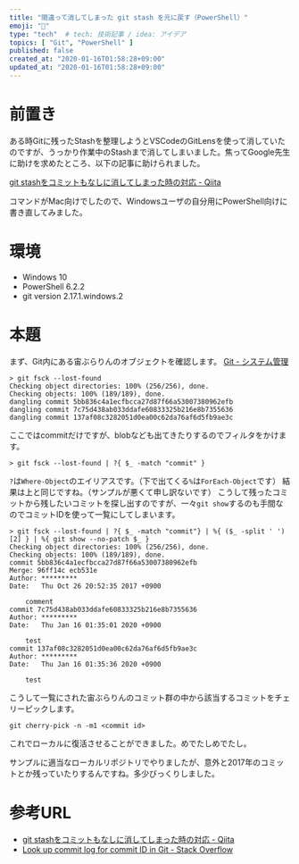```yaml
---
title: "間違って消してしまった git stash を元に戻す（PowerShell）"
emoji: "🦁"
type: "tech"  # tech: 技術記事 / idea: アイデア
topics: [ "Git", "PowerShell" ]
published: false
created_at: "2020-01-16T01:58:28+09:00"
updated_at: "2020-01-16T01:58:28+09:00"
---
```

# 前置き

ある時Gitに残ったStashを整理しようとVSCodeのGitLensを使って消していたのですが、うっかり作業中のStashまで消してしまいました。焦ってGoogle先生に助けを求めたところ、以下の記事に助けられました。

[git stashをコミットもなしに消してしまった時の対応 \- Qiita](https://qiita.com/shotakeu/items/430a09dddeeac444dcf6)

コマンドがMac向けでしたので、Windowsユーザの自分用にPowerShell向けに書き直してみました。

# 環境
* Windows 10
* PowerShell 6.2.2
* git version 2.17.1.windows.2

# 本題


まず、Git内にある宙ぶらりんのオブジェクトを確認します。
[Git \- システム管理](https://git-scm.com/book/ja/v2/Appendix-C%3A-Git%E3%81%AE%E3%82%B3%E3%83%9E%E3%83%B3%E3%83%89-%E3%82%B7%E3%82%B9%E3%83%86%E3%83%A0%E7%AE%A1%E7%90%86)

```powershell:powershell
> git fsck --lost-found
Checking object directories: 100% (256/256), done.
Checking objects: 100% (189/189), done.
dangling commit 5bb836c4a1ecfbcca27d87f66a53007380962efb
dangling commit 7c75d438ab033ddafe60833325b216e8b7355636
dangling commit 137af08c3282051d0ea00c62da76af6d5fb9ae3c
```

ここではcommitだけですが、blobなども出てきたりするのでフィルタをかけます。

```powershell:powershell
> git fsck --lost-found | ?{ $_ -match "commit" }
```
`?`は`Where-Object`のエイリアスです。（下で出てくる`%`は`ForEach-Object`です）
結果は上と同じですね。（サンプルが悪くて申し訳ないです）
こうして残ったコミットから残したいコミットを探し出すのですが、一々`git show`するのも手間なのでコミットIDを使って一覧にしてしまいます。

```powershell:powershell
> git fsck --lost-found | ?{ $_ -match "commit"} | %{ ($_ -split ' ')[2] } | %{ git show --no-patch $_ }
Checking object directories: 100% (256/256), done.
Checking objects: 100% (189/189), done.
commit 5bb836c4a1ecfbcca27d87f66a53007380962efb
Merge: 96ff14c ecb531e
Author: *********
Date:   Thu Oct 26 20:52:35 2017 +0900

    comment
commit 7c75d438ab033ddafe60833325b216e8b7355636
Author: *********
Date:   Thu Jan 16 01:35:01 2020 +0900

    test
commit 137af08c3282051d0ea00c62da76af6d5fb9ae3c
Author: *********
Date:   Thu Jan 16 01:35:36 2020 +0900

    test
```

こうして一覧にされた宙ぶらりんのコミット群の中から該当するコミットをチェリーピックします。

```powershell:powershell
git cherry-pick -n -m1 <commit id>
```

これでローカルに復活させることができました。めでたしめでたし。

サンプルに適当なローカルリポジトリでやりましたが、意外と2017年のコミットとか残っていたりするんですね。多少びっくりしました。


# 参考URL

* [git stashをコミットもなしに消してしまった時の対応 \- Qiita](https://qiita.com/shotakeu/items/430a09dddeeac444dcf6)
* [Look up commit log for commit ID in Git \- Stack Overflow](https://stackoverflow.com/questions/13398819/look-up-commit-log-for-commit-id-in-git/13398872#13398872)


